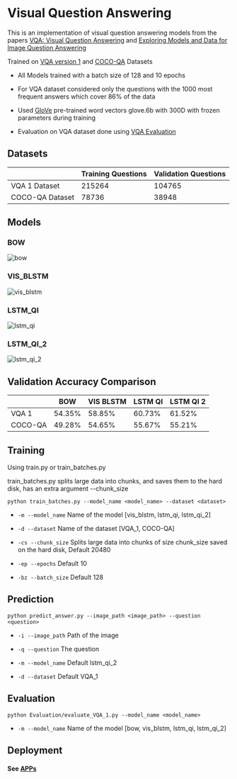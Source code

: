 # Visual Question Answering

This is an implementation of visual question answering models from the papers [VQA: Visual Question Answering](https://arxiv.org/pdf/1505.00468.pdf) and [Exploring Models and Data for Image Question Answering](https://arxiv.org/abs/1505.02074)

Trained on [VQA version 1](https://visualqa.org/vqa_v1_download.html) and [COCO-QA](https://www.cs.toronto.edu/~mren/research/imageqa/data/cocoqa/) Datasets

* All Models trained with a batch size of 128 and 10 epochs

* For VQA dataset considered only the questions with the 1000 most frequent answers which cover 86% of the data

* Used [GloVe](https://nlp.stanford.edu/projects/glove/) pre-trained word vectors glove.6b with 300D with frozen parameters during training

* Evaluation on VQA dataset done using [VQA Evaluation](https://github.com/GT-Vision-Lab/VQA)

## Datasets

|  | Training Questions | Validation Questions | 
| --- | --- | --- | 
| VQA 1 Dataset | 215264 | 104765 | 
| COCO-QA Dataset | 78736 | 38948 | 

## Models

### BOW
![bow](https://drive.google.com/uc?export=view&id=1VWwCbp5mlCjYdDUHOfpT3gzf1K0MpJ7d)

### VIS_BLSTM
![vis_blstm](https://drive.google.com/uc?export=view&id=1237yA6eGkuNUG6kUk4ddbkj5AL-YmY1l)

### LSTM_QI
![lstm_qi](https://drive.google.com/uc?export=view&id=16zp5wEphpv2tTIRurlAh3WZGxh-dlyaX)

### LSTM_QI_2
![lstm_qi_2](https://drive.google.com/uc?export=view&id=1JmGI1b6LE46FNpAykOwqmfwKxpuqzxkf)

## Validation Accuracy Comparison

| | BOW | VIS BLSTM | LSTM QI | LSTM QI 2 |
| --- | --- | --- | ---| ---|
| VQA 1 | 54.35% | 58.85% | 60.73% | 61.52% |
| COCO-QA  | 49.28% | 54.65% | 55.67% | 55.21% | 

## Training

Using train.py or train_batches.py

train_batches.py splits large data into chunks, and saves them to the hard disk, has an extra argument --chunk_size
```
python train_batches.py --model_name <model_name> --dataset <dataset>
```
* ```-m --model_name``` Name of the model [vis_blstm, lstm_qi, lstm_qi_2]

* ```-d --dataset``` Name of the dataset [VQA_1, COCO-QA]

* ```-cs --chunk_size``` Splits large data into chunks of size chunk_size saved on the hard disk, Default 20480

* ```-ep --epochs``` Default 10

* ```-bz --batch_size``` Default 128

## Prediction

```
python predict_answer.py --image_path <image_path> --question <question>
```
* ```-i --image_path``` Path of the image

* ```-q --question``` The question

* ```-m --model_name``` Default lstm_qi_2

* ```-d --dataset``` Default VQA_1

## Evaluation

```
python Evaluation/evaluate_VQA_1.py --model_name <model_name>
```
* ```-m --model_name``` Name of the model [bow, vis_blstm, lstm_qi, lstm_qi_2]

## Deployment

#### See [APPs](https://github.com/moh833/VQA/tree/main/APPs)

